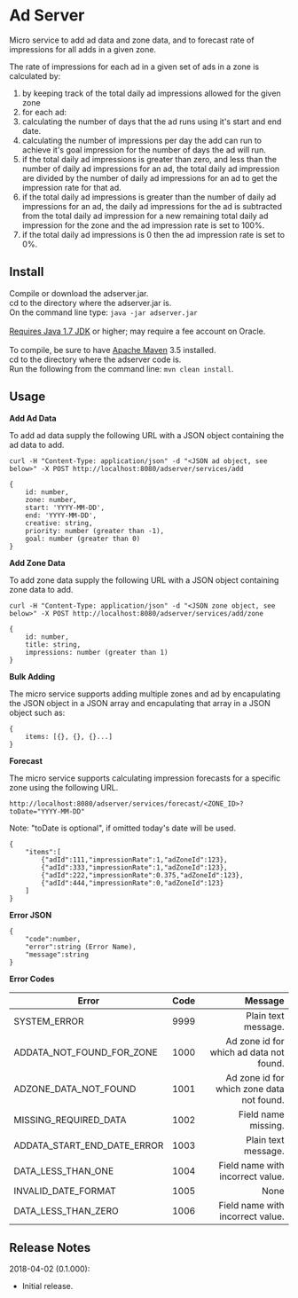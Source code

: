 # Ad Server

Micro service to add ad data and zone data, and to forecast rate of impressions for all adds in a given zone. 

The rate of impressions for each ad in a given set of ads in a zone is calculated by:

1. by keeping track of the total daily ad impressions allowed for the given zone
2. for each ad:
3. calculating the number of days that the ad runs using it's start and end date.
4. calculating the number of impressions per day the add can run to achieve it's goal impression for the number of days the ad will run.
5. if the total daily ad impressions is greater than zero, and less than the number of daily ad impressions for an ad, the total daily ad impression are divided by the number of daily ad impressions for an ad to get the impression rate for that ad.
6. if the total daily ad impressions is greater than the number of daily ad impressions for an ad, the daily ad impressions for the ad is subtracted from the total daily ad impression for a new remaining total daily ad impression for the zone and the ad impression rate is set to 100%.
7. if the total daily ad impressions is 0 then the ad impression rate is set to 0%.

## Install

Compile or download the adserver.jar.<br/>
cd to the directory where the adserver.jar is.<br/>
On the command line type: `java -jar adserver.jar`<br/>
<br/>
[Requires Java 1.7 JDK](http://www.oracle.com/technetwork/java/javase/downloads/java-archive-downloads-javase7-521261.html) or higher; may require a fee account on Oracle.<br/>
<br/>
To compile, be sure to have [Apache Maven](https://maven.apache.org/download.cgi) 3.5 installed.<br/>
cd to the directory where the adserver code is.<br/>
Run the following from the command line: `mvn clean install`.<br/>

## Usage

**Add Ad Data**

To add ad data supply the following URL with a JSON object containing the ad data to add. 

`curl -H "Content-Type: application/json" -d "<JSON ad object, see below>" -X POST http://localhost:8080/adserver/services/add`

```
{ 
	id: number, 
	zone: number, 
	start: 'YYYY-MM-DD', 
	end: 'YYYY-MM-DD', 
	creative: string,
	priority: number (greater than -1), 
	goal: number (greater than 0) 
}
```

**Add Zone Data**

To add zone data supply the following URL with a JSON object containing zone data to add.

`curl -H "Content-Type: application/json" -d "<JSON zone object, see below>" -X POST http://localhost:8080/adserver/services/add/zone`

```
{ 
	id: number, 
	title: string, 
	impressions: number (greater than 1) 
}
```

**Bulk Adding**

The micro service supports adding multiple zones and ad by encapulating the JSON object in a JSON array and encapulating that array in a JSON object such as:

```
{ 
	items: [{}, {}, {}...]
}
```

**Forecast** 

The micro service supports calculating impression forecasts for a specific zone using the following URL.

`http://localhost:8080/adserver/services/forecast/<ZONE_ID>?toDate="YYYY-MM-DD"`

Note: "toDate is optional", if omitted today's date will be used.

```
{
	"items":[
		{"adId":111,"impressionRate":1,"adZoneId":123},
		{"adId":333,"impressionRate":1,"adZoneId":123},
		{"adId":222,"impressionRate":0.375,"adZoneId":123},
		{"adId":444,"impressionRate":0,"adZoneId":123}
	]
}
```

**Error JSON**

```
{
	"code":number,
	"error":string (Error Name),
	"message":string
}
```

**Error Codes**

| Error         | Code          | Message                                              |
| ------------- |:-------------:| ----------------------------------------------------:|
| SYSTEM_ERROR                  | 9999   | Plain text message.                         |
| ADDATA_NOT_FOUND_FOR_ZONE     | 1000   | Ad zone id for which ad data not found.     |
| ADZONE_DATA_NOT_FOUND         | 1001   | Ad zone id for which zone data not found.   |
| MISSING_REQUIRED_DATA         | 1002   | Field name missing.                         |
| ADDATA_START_END_DATE_ERROR   | 1003   | Plain text message.                         |
| DATA_LESS_THAN_ONE            | 1004   | Field name with incorrect value.            |
| INVALID_DATE_FORMAT           | 1005   | None                                        |
| DATA_LESS_THAN_ZERO           | 1006   | Field name with incorrect value.            |


## Release Notes

2018-04-02 (0.1.000):

* Initial release.
